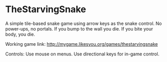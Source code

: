 # TheStarvingSnake
A simple tile-based snake game using arrow keys as the snake control.
No power-ups, no portals. If you bump to the wall you die. If you bite your body, you die.

Working game link: http://mygame.likesyou.org/games/thestarvingsnake

Controls:
Use mouse on menus. Use directional keys for in-game control.

